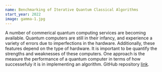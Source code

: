 ```yaml
---
name: Benchmarking of Iterative Quantum Classical Algorithms
start_year: 2022
image: gamma-1.jpg
---
```

A number of commerical quantum computing services are becoming available. Quantum computers are still in their infancy, and experience  a variety of errors due to imperfections in the hardware. Additionally, these features depend on the type of hardware. It is important to be quantify the strengths and weaknesses of these computers. One approach is the measure the performance of a quantum computer in terms of how successefuly it is in implementing an algorithm. GitHub repository [link](https://github.com/SRI-International/QC-App-Oriented-Benchmarks).
